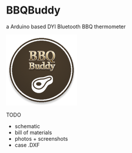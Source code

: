 # BBQBuddy
a Arduino based DYI Bluetooth BBQ thermometer

![Logo](/app/src/main/res/mipmap-xxxhdpi/bbq.png)

TODO
* schematic
* bill of materials
* photos + screenshots
* case .DXF